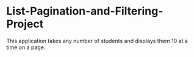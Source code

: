 # List-Pagination-and-Filtering-Project
This application takes any number of students and displays them 10 at a time on a page.  
